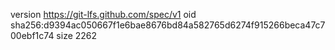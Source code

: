 version https://git-lfs.github.com/spec/v1
oid sha256:d9394ac050667f1e6bae8676bd84a582765d6274f915266beca47c700ebf1c74
size 2262
